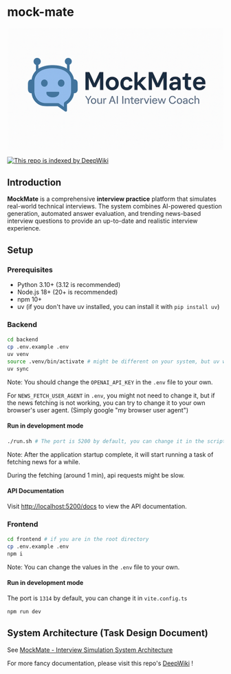 # mock-mate

![mock-mate icon](./mock-mate-icon.png)

[![This repo is indexed by DeepWiki](https://deepwiki.com/badge.svg)](https://deepwiki.com/CUinspace233/mock-mate)

## Introduction

**MockMate** is a comprehensive **interview practice** platform that simulates real-world technical interviews. The system combines AI-powered question generation, automated answer evaluation, and trending news-based interview questions to provide an up-to-date and realistic interview experience.

## Setup

### Prerequisites

- Python 3.10+ (3.12 is recommended)
- Node.js 18+ (20+ is recommended)
- npm 10+
- uv (if you don't have uv installed, you can install it with `pip install uv`)

### Backend

```bash
cd backend
cp .env.example .env
uv venv
source .venv/bin/activate # might be different on your system, but uv will tell you the correct command
uv sync
```

Note: You should change the `OPENAI_API_KEY` in the `.env` file to your own.

For `NEWS_FETCH_USER_AGENT` in `.env`, you might not need to change it, but if the news fetching is not working, you can try to change it to your own browser's user agent. (Simply google "my browser user agent")

#### Run in development mode

```bash
./run.sh # The port is 5200 by default, you can change it in the script
```
Note: After the application startup complete, it will start running a task of fetching news for a while.

During the fetching (around 1 min), api requests might be slow.

#### API Documentation

Visit [http://localhost:5200/docs](http://localhost:5200/docs) to view the API documentation.

### Frontend

```bash
cd frontend # if you are in the root directory
cp .env.example .env
npm i
```

Note: You can change the values in the `.env` file to your own.

#### Run in development mode

The port is `1314` by default, you can change it in `vite.config.ts`

```bash
npm run dev
```

## System Architecture (Task Design Document)

See [MockMate - Interview Simulation System Architecture](https://github.com/CUinspace233/mock-mate/wiki/Mock-Mate-%E2%80%90-Interview-Simulation-System-Architecture)

For more fancy documentation, please visit this repo's [DeepWiki](https://deepwiki.com/CUinspace233/mock-mate) !
